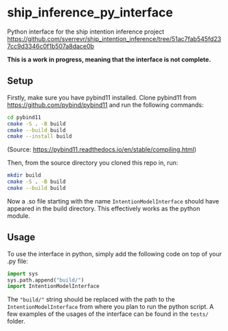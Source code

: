 # ship_inference_py_interface
Python interface for the ship intention inference project https://github.com/sverrevr/ship_intention_inference/tree/51ac7fab545fd237cc9d3346c0f1b507a8dace0b

**This is a work in progress, meaning that the interface is not complete.** 
## Setup

Firstly, make sure you have pybind11 installed. Clone pybind11 from https://github.com/pybind/pybind11 and run the following commands:
```bash
cd pybind11
cmake -S . -B build
cmake --build build
cmake --install build
```
(Source: https://pybind11.readthedocs.io/en/stable/compiling.html)

Then, from the source directory you cloned this repo in, run:
```bash
mkdir build 
cmake -S . -B build
cmake --build build
```
Now a .so file starting with the name `IntentionModelInterface` should have appeared in the build directory. This effectively works as the python module.

## Usage
To use the interface in python, simply add the following code on top of your .py file:
```python
import sys
sys.path.append("build/")
import IntentionModelInterface
```
The `"build/"` string should be replaced with the path to the `IntentionModelInterface` from where you plan to run the python script. A few examples of the usages of the interface can be found in the `tests/` folder.